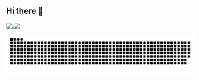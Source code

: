 <h2>Hi there 👋</h2>

<a href="https://github.com/anuraghazra/github-readme-stats">
  <img height=190 align="center" src="https://github-readme-stats.vercel.app/api?username=lukaszfabia&show_icons=true&theme=tokyonight">
</a>


<a href="https://github.com/anuraghazra/convoychat">
  <img height=190 align="center" float=left src="https://github-readme-stats.vercel.app/api/top-langs/?username=lukaszfabia&layout=compact&theme=tokyonight&langs_count=6" />
</a>

![](https://raw.githubusercontent.com/lukaszfabia/lukaszfabia/main/profile-snake-contrib/github-contribution-grid-snake.svg)
